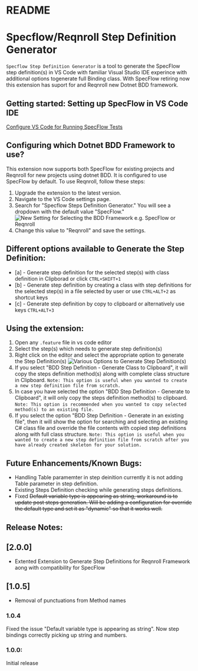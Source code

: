 # README

# Specflow/Reqnroll Step Definition Generator

```Specflow Step Definition Generator``` is a tool to generate the SpecFlow step definition(s) in VS Code with familiar Visual Studio IDE experince with additional options togenerate full Binding class. With SpecFlow retiring now this extension has suport for and Reqnroll new Dotnet BDD framework.

## Getting started: Setting up SpecFlow in VS Code IDE
[Configure VS Code for Running SpecFlow Tests](https://medium.com/@uppadhyayraj/specflow-integration-in-vs-code-single-ide-across-different-platforms-dac954aedf9e)

## Configuring which Dotnet BDD Framework to use?
This extension now supports both SpecFlow for existing projects and Reqnroll for new projects using dotnet BDD. It is configured to use SpecFlow by default. To use Reqnroll, follow these steps:
1. Upgrade the extension to the latest version.
2. Navigate to the VS Code settings page.
3. Search for "Specflow Steps Definition Generator." You will see a dropdown with the default value "SpecFlow."
![New Setting for Selecting the BDD Framework e.g. SpecFlow or Reqnroll](https://raw.githubusercontent.com/uppadhyayraj/specflowstepsgenerator/main/images/newsetting.png)
4. Change this value to "Reqnroll" and save the settings.


## Different options available to Generate the Step Definition:
 - [a] - Generate step definition for the selected step(s) with class definition in Clipborad or click ```CTRL+SHIFT+1```
 - [b] - Generate step definition by creating a class with step definitions for the selected step(s) in a file selected by user or use ```CTRL+ALT+2``` as shortcut keys
 - [c] - Generate step definition by copy to clipboard or alternatively use keys ```CTRL+ALT+3```

## Using the extension:
1. Open any ```.feature``` file in vs code editor
2. Select the step(s) which needs to generate step definition(s)
3. Right click on the editor and select the appropriate option to generate the Step Definition(s)
![Various Options to Generate Step Definition(s)](https://raw.githubusercontent.com/uppadhyayraj/specflowstepsgenerator/main/images/Options.png)
4. If you select "BDD Step Definition - Generate Class to Clipboard", it will copy the steps definition method(s) along with complete class structure in Clipboard. 
    ```Note: This option is useful when you wanted to create a new step definition file from scratch.```
5. In case you have selected the option "BDD Step Definition - Generate to Clipboard", it will only copy the steps definition method(s) to clipboard. 
    ```Note: This option is recommended when you wanted to copy selected method(s) to an existing file.```
6. If you select the option "BDD Step Definition - Generate in an existing file", then it will show the option for searching and selecting an existing C# class file and override the file contents with copied step definitions along with full class structure. 
    ```Note: This option is useful when you wanted to create a new step definition file from scratch after you have already created skeleton for your solution.```

## Future Enhancements/Known Bugs:

- Handling Table paramemter in step deinition currently it is not adding Table parameter in step definition.
- Existing Steps Definition checking while generating steps definitions.
- Fixed <del>Default variable type is appearing as string, workaround is to update post steps generation. Will be adding a configuration for override the default type and set it as "dynamic" so that it works well.</del>


## Release Notes:
## [2.0.0]
- Extented Extension to Generate Step Definitions for Reqnroll Framework aong with compatibility for SpecFlow
## [1.0.5]
- Removal of punctuations from Method names

### 1.0.4
Fixed the issue "Default variable type is appearing as string". Now step bindings correctly picking up string and numbers.

### 1.0.0:

Initial release
